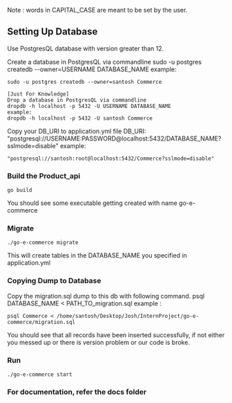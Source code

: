 Note : words in CAPITAL_CASE are meant to be set by the user.
## Setting Up Database
Use PostgresQL database with version greater than 12.


Create a database in PostgresQL via commandline
sudo -u postgres createdb --owner=USERNAME DATABASE_NAME
example:
```
sudo -u postgres createdb --owner=santosh Commerce
```

```
[Just For Knowledge]
Drop a database in PostgresQL via commandline
dropdb -h localhost -p 5432 -U USERNAME DATABASE_NAME
example:
dropdb -h localhost -p 5432 -U santosh Commerce
```

Copy your DB_URI to application.yml file
DB_URI: "postgresql://USERNAME:PASSWORD@localhost:5432/DATABASE_NAME?sslmode=disable"
example: 
```
"postgresql://santosh:root@localhost:5432/Commerce?sslmode=disable"
```


### Build the Product_api
```
go build
```

You should see some executable getting created with name go-e-commerce

### Migrate
```
./go-e-commerce migrate
```

This will create tables in the DATABASE_NAME you specified in application.yml

### Copying Dump to Database
Copy the migration.sql dump to this db with following command.
psql DATABASE_NAME < PATH_TO_migration.sql
example : 
```
psql Commerce < /home/santosh/Desktop/Josh/InternProject/go-e-commerce/migration.sql
```

You should see that all records have been inserted successfully, if not either you messed up or there is version problem or our code is broke.


### Run
```
./go-e-commerce start
```

### For documentation, refer the docs folder